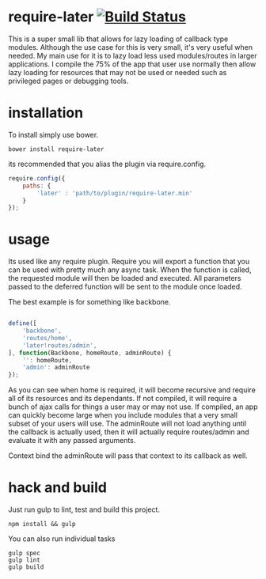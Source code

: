 require-later [![Build Status](https://travis-ci.org/rstone770/require-later.png?branch=master)](https://travis-ci.org/rstone770/require-later)
=======

This is a super small lib that allows for lazy loading of callback type modules. Although the use case for this is very small, it's very useful when needed. My main use for it is to lazy load less used modules/routes in larger applications. I compile the 75% of the app that user use normally then allow lazy loading for resources that may not be used or needed such as privileged pages or debugging tools.

installation
============

To install simply use bower.

```
bower install require-later
```

its recommended that you alias the plugin via require.config.

```javascript
require.config({
	paths: {
		'later'	: 'path/to/plugin/require-later.min'
	}
});
```

usage
=====

Its used like any require plugin. Require you will export a function that you can be used with pretty much any async task. When the function is called, the requested module will then be loaded and executed. All parameters passed to the deferred function will be sent to the module once loaded.

The best example is for something like backbone.
```javascript

define([
	'backbone',
	'routes/home',
	'later!routes/admin',
], function(Backbone, homeRoute, adminRoute) {
	'': homeRoute,
	'admin': adminRoute
});

```

As you can see when home is required, it will become recursive and require all of its resources and its dependants. 
If not compiled, it will require a bunch of ajax calls for things a user may or may not use. 
If compiled, an app can quickly become large when you include modules that a very small subset of your users will use. 
The adminRoute will not load anything until the callback is actually used, then it will actually require routes/admin and evaluate it with any passed arguments.

Context bind the adminRoute will pass that context to its callback as well.

hack and build
==============

Just run gulp to lint, test and build this project.

```
npm install && gulp
```

You can also run individual tasks

```
gulp spec
gulp lint
gulp build
```


